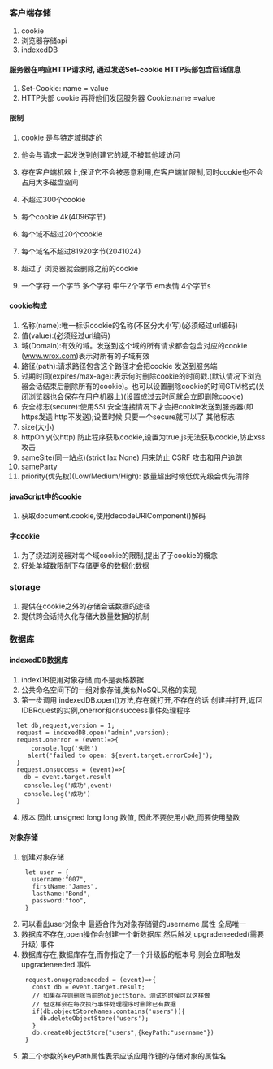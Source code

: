 ### 客户端存储
1. cookie
2. 浏览器存储api
3. indexedDB

#### 服务器在响应HTTP请求时, 通过发送Set-cookie HTTP头部包含回话信息
1. Set-Cookie: name = value
2. HTTP头部 cookie 再将他们发回服务器 Cookie:name =value


#### 限制
1. cookie 是与特定域绑定的
2. 他会与请求一起发送到创建它的域,不被其他域访问
3. 存在客户端机器上,保证它不会被恶意利用,在客户端加限制,同时cookie也不会占用大多磁盘空间

1. 不超过300个cookie
2. 每个cookie 4k(4096字节)
3. 每个域不超过20个cookie
4. 每个域名不超过81920字节(20*4*1024)
5. 超过了 浏览器就会删除之前的cookie
6. 一个字符 一个字节  多个字符  中午2个字节 em表情 4个字节s

#### cookie构成

1. 名称(name):唯一标识cookie的名称(不区分大小写)(必须经过url编码)
2. 值(value):(必须经过url编码)
3. 域(Domain):有效的域。发送到这个域的所有请求都会包含对应的cookie (www.wrox.com)表示对所有的子域有效 
4. 路径(path):请求路径包含这个路径才会把cookie 发送到服务端
5. 过期时间(expires/max-age):表示何时删除cookie的时间戳.(默认情况下浏览器会话结束后删除所有的cookie)。也可以设置删除cookie的时间GTM格式(关闭浏览器也会保存在用户机器上)(设置成过去时间就会立即删除cookie)
6. 安全标志(secure):使用SSL安全连接情况下才会把cookie发送到服务器(即https发送 http不发送);设置时候 只要一个secure就可以了
   其他标志
7. size(大小)
8. httpOnly(仅http) 防止程序获取cookie,设置为true,js无法获取cookie,防止xss攻击
9. sameSite(同一站点)(strict lax None) 用来防止 CSRF 攻击和用户追踪 
10. sameParty
11. priority(优先权)(Low/Medium/High): 数量超出时候低优先级会优先清除


#### javaScript中的cookie
1. 获取document.cookie,使用decodeURlComponent()解码


#### 字cookie
1. 为了绕过浏览器对每个域cookie的限制,提出了子cookie的概念
2. 好处单域数限制下存储更多的数据化数据


### storage
1. 提供在cookie之外的存储会话数据的途径
2. 提供跨会话持久化存储大数量数据的机制
   

###  数据库 

#### indexedDB数据库
1. indexDB使用对象存储,而不是表格数据
2. 公共命名空间下的一组对象存储,类似NoSQL风格的实现
3. 第一步调用 indexedDB.open()方法,存在就打开,不存在的话 创建并打开,返回IDBRquest的实例,onerror和onsuccess事件处理程序
```
  let db,request,version = 1;
  request = indexedDB.open("admin",version);
  request.onerror = (event)=>{
      console.log('失败')
     alert('failed to open: ${event.target.errorCode}');
  }
  request.onsuccess = (event)=>{
    db = event.target.result
    console.log('成功',event)
    console.log('成功')
  }
```
4. 版本 因此 unsigned long long 数值, 因此不要使用小数,而要使用整数

#### 对象存储

1. 创建对象存储 
   ```
    let user = {
      username:"007",
      firstName:"James",
      lastName:"Bond",
      password:"foo",
    }
   ```
2. 可以看出user对象中 最适合作为对象存储键的username 属性 全局唯一
3. 数据库不存在,open操作会创建一个新数据库,然后触发 upgradeneeded(需要升级) 事件
4. 数据库存在,数据库存在,而你指定了一个升级版的版本号,则会立即触发 upgradeneeded 事件
   ```
    request.onupgradeneeded = (event)=>{
      const db = event.target.result;
      // 如果存在则删除当前的objectStore。测试的时候可以这样做
      // 但这样会在每次执行事件处理程序时删除已有数据
      if(db.objectStoreNames.contains('users')){
        db.deleteObjectStore('users');
      }
      db.createObjectStore("users",{keyPath:"username"})
    }
   ```
5. 第二个参数的keyPath属性表示应该应用作键的存储对象的属性名

